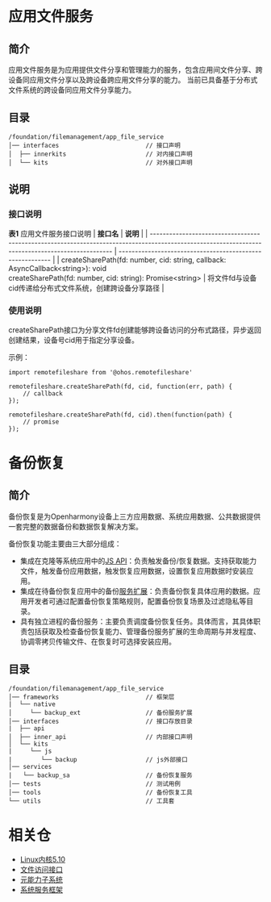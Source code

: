 # 应用文件服务

## **简介**
应用文件服务是为应用提供文件分享和管理能力的服务，包含应用间文件分享、跨设备同应用文件分享以及跨设备跨应用文件分享的能力。
当前已具备基于分布式文件系统的跨设备同应用文件分享能力。

## **目录**
```
/foundation/filemanagement/app_file_service
│── interfaces                        // 接口声明
│  ├── innerkits                      // 对内接口声明
│  └── kits                           // 对外接口声明
```

## **说明**
### 接口说明
**表1** 应用文件服务接口说明
| **接口名**                                                                                                                                       | **说明**                                                  |
| ------------------------------------------------------------------------------------------------------------------------------------------------ | --------------------------------------------------------- |
| createSharePath(fd: number, cid: string, callback: AsyncCallback\<string>): void <br> createSharePath(fd: number, cid: string): Promise\<string> | 将文件fd与设备cid传递给分布式文件系统，创建跨设备分享路径 |
### 使用说明
createSharePath接口为分享文件fd创建能够跨设备访问的分布式路径，异步返回创建结果，设备号cid用于指定分享设备。

示例：
```
import remotefileshare from '@ohos.remotefileshare'

remotefileshare.createSharePath(fd, cid, function(err, path) {
    // callback
});

remotefileshare.createSharePath(fd, cid).then(function(path) {
    // promise
});
```

# 备份恢复

## **简介**

备份恢复是为Openharmony设备上三方应用数据、系统应用数据、公共数据提供一套完整的数据备份和数据恢复解决方案。

备份恢复功能主要由三大部分组成：
 - 集成在克隆等系统应用中的[JS API](https://gitee.com/openharmony/docs/blob/weekly_20230502/zh-cn/application-dev/reference/apis/js-apis-file-backup.md)：负责触发备份/恢复数据。支持获取能力文件，触发备份应用数据，触发恢复应用数据，设置恢复应用数据时安装应用。
 - 集成在待备份恢复应用中的备份[服务扩展](https://gitee.com/openharmony/ability_ability_runtime#简介)：负责备份恢复具体应用的数据。应用开发者可通过配置备份恢复策略规则，配置备份恢复场景及过滤隐私等目录。
 - 具有独立进程的备份服务：主要负责调度备份恢复任务。具体而言，其具体职责包括获取及检查备份恢复能力、管理备份服务扩展的生命周期与并发程度、协调零拷贝传输文件、在恢复时可选择安装应用。

## **目录**
```
/foundation/filemanagement/app_file_service
│── frameworks                        // 框架层
|  └── native
│     └── backup_ext                  // 备份服务扩展
│── interfaces                        // 接口存放目录
|  ├── api
│  ├── inner_api                      // 内部接口声明
│  └── kits
|     └── js
|        └── backup                   // js外部接口
│── services
|   └── backup_sa                     // 备份恢复服务
│── tests                             // 测试用例
│── tools                             // 备份恢复工具
└── utils                             // 工具套
```

# **相关仓**

- [Linux内核5.10](https://gitee.com/openharmony/kernel_linux_5.10)
- [文件访问接口](https://gitee.com/openharmony/filemanagement_file_api)
- [元能力子系统](https://gitee.com/openharmony/ability_ability_runtime)
- [系统服务框架](https://gitee.com/openharmony/systemabilitymgr_safwk)